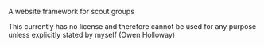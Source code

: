 A website framework for scout groups

This currently has no license and therefore cannot be used for any purpose unless explicitly stated by myself 
(Owen Holloway)